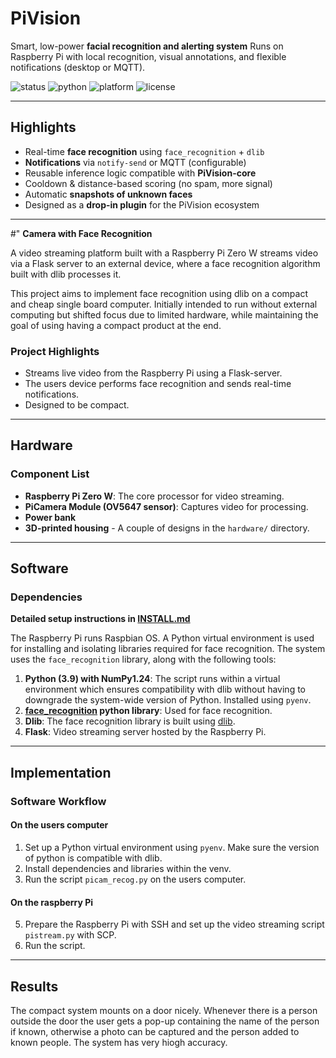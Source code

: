 # PiVision

Smart, low-power **facial recognition and alerting system**
Runs on Raspberry Pi with local recognition, visual annotations, and flexible notifications (desktop or MQTT).

<p>
  <img alt="status" src="https://img.shields.io/badge/status-beta-green" />
  <img alt="python" src="https://img.shields.io/badge/Python-3.10%2B-blue" />
  <img alt="platform" src="https://img.shields.io/badge/Platform-Raspberry%20Pi_4%2FZero_W-1abc9c" />
  <img alt="license" src="https://img.shields.io/badge/License-MIT-black" />
</p>

---

##  Highlights

-   Real-time **face recognition** using `face_recognition` + `dlib`
-   **Notifications** via `notify-send` or MQTT (configurable)
-   Reusable inference logic compatible with **PiVision-core**
-   Cooldown & distance-based scoring (no spam, more signal)
-   Automatic **snapshots of unknown faces**
-   Designed as a **drop-in plugin** for the PiVision ecosystem

---

#" **Camera with Face Recognition**

A video streaming platform built with a Raspberry Pi Zero W streams video via a Flask server to an external device, where a face recognition algorithm built with dlib processes it.

This project aims to implement face recognition using dlib on a compact and cheap single board computer. Initially intended to run without external computing but shifted focus due to limited hardware, while maintaining the goal of using having a compact product at the end.

### **Project Highlights**
- Streams live video from the Raspberry Pi using a Flask-server.
- The users device performs face recognition and sends real-time notifications.
- Designed to be compact.

---

## **Hardware**

### **Component List**
- **Raspberry Pi Zero W**: The core processor for video streaming.
- **PiCamera Module (OV5647 sensor)**: Captures video for processing.
- **Power bank**
- **3D-printed housing** - A couple of designs in the `hardware/` directory.

---

## **Software**

### **Dependencies**
**Detailed setup instructions in [INSTALL.md](/INSTALL.md)**


The Raspberry Pi runs Raspbian OS. A Python virtual environment is used for installing and isolating libraries required for face recognition. The system uses the `face_recognition` library, along with the following tools:

1. **Python (3.9) with NumPy1.24**: The script runs within a virtual environment which ensures compatibility with dlib without having to downgrade the system-wide version of Python. Installed using `pyenv`.
2. **[face_recognition](https://github.com/ageitgey/face_recognition) python library**: Used for face recognition.
3. **Dlib**: The face recognition library is built using [dlib](https://github.com/davisking/dlib). 
4. **Flask**: Video streaming server hosted by the Raspberry Pi.
---

## **Implementation**

### **Software Workflow**
#### **On the users computer**
1. Set up a Python virtual environment using `pyenv`. Make sure the version of python is compatible with dlib.
2. Install dependencies and libraries within the venv.
3. Run the script `picam_recog.py` on the users computer.
#### **On the raspberry Pi**
5. Prepare the Raspberry Pi with SSH and set up the video streaming script `pistream.py` with SCP.
6. Run the script.

---

## **Results**
The compact system mounts on a door nicely. Whenever there is a person outside the door the user gets a pop-up containing the name of the person if known, otherwise a photo can be captured and the person added to known people. The system has very hiogh accuracy.

